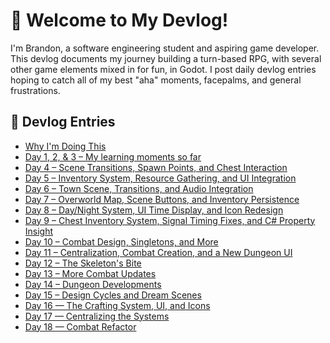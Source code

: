 # 👋 Welcome to My Devlog!

I'm Brandon, a software engineering student and aspiring game developer.  
This devlog documents my journey building a turn-based RPG, with several other game elements mixed in for fun, in Godot.
I post daily devlog entries hoping to catch all of my best "aha" moments, facepalms, and general frustrations.

## 📝 Devlog Entries

- [Why I'm Doing This](README.md)
- [Day 1, 2, & 3 – My learning moments so far](devlog/2025-05-18_thru_2025-05-20_ui_nodes_and_more.md)
- [Day 4 – Scene Transitions, Spawn Points, and Chest Interaction](devlog/2025-05-21_day4.md)
- [Day 5 – Inventory System, Resource Gathering, and UI Integration](devlog/2025-05-22_day5.md)
- [Day 6 – Town Scene, Transitions, and Audio Integration](devlog/2025-05-23_day6.md)
- [Day 7 – Overworld Map, Scene Buttons, and Inventory Persistence](devlog/2025-05-26_day7.md)
- [Day 8 – Day/Night System, UI Time Display, and Icon Redesign](devlog/2025-05-27_day8.md)
- [Day 9 – Chest Inventory System, Signal Timing Fixes, and C# Property Insight](devlog/2025-05-28_day9.md)
- [Day 10 – Combat Design, Singletons, and More](devlog/2025-06-01_day10.md)
- [Day 11 – Centralization, Combat Creation, and a New Dungeon UI](devlog/2025-06-02_day11.md)
- [Day 12 – The Skeleton's Bite](devlog/2025-06-03_day12.md)
- [Day 13 – More Combat Updates](devlog/2025-06-04_day13.md)
- [Day 14 – Dungeon Developments](devlog/2025-06-05_day14.md)
- [Day 15 – Design Cycles and Dream Scenes](devlog/2025-06-06_day15.md)
- [Day 16 — The Crafting System, UI, and Icons](devlog/2025-06-11_day16.md)
- [Day 17 — Centralizing the Systems](devlog/2025-06-12_day17.md)
- [Day 18 — Combat Refactor](devlog/2025-06-15_day18.md)
